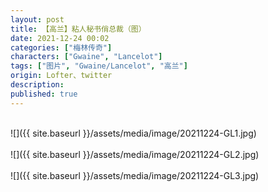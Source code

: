 ```yaml
---
layout: post
title: 【高兰】粘人秘书俏总裁（图）
date: 2021-12-24 00:02
categories: ["梅林传奇"]
characters: ["Gwaine", "Lancelot"]
tags: ["图片", "Gwaine/Lancelot", "高兰"]
origin: Lofter、twitter
description:
published: true
---
```


<br>
![]({{ site.baseurl }}/assets/media/image/20211224-GL1.jpg)
<br><br>
![]({{ site.baseurl }}/assets/media/image/20211224-GL2.jpg)
<br><br>
![]({{ site.baseurl }}/assets/media/image/20211224-GL3.jpg)
